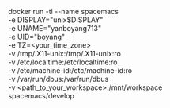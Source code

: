 docker run -ti --name spacemacs \
 -e DISPLAY="unix$DISPLAY" \
 -e UNAME="yanboyang713" \
 -e UID="boyang" \
 -e TZ=<your_time_zone> \
 -v /tmp/.X11-unix:/tmp/.X11-unix:ro \
 -v /etc/localtime:/etc/localtime:ro \
 -v /etc/machine-id:/etc/machine-id:ro \
 -v /var/run/dbus:/var/run/dbus \
 -v <path_to_your_workspace>:/mnt/workspace \
 spacemacs/develop
